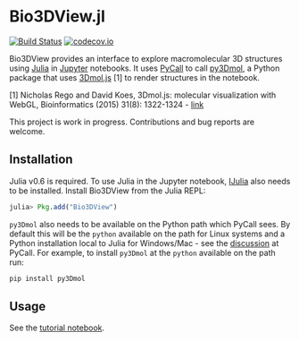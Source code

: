 # Bio3DView.jl

[![Build Status](https://travis-ci.org/jgreener64/Bio3DView.jl.svg?branch=master)](https://travis-ci.org/jgreener64/Bio3DView.jl)
[![codecov.io](http://codecov.io/github/jgreener64/Bio3DView.jl/coverage.svg?branch=master)](http://codecov.io/github/jgreener64/Bio3DView.jl?branch=master)

Bio3DView provides an interface to explore macromolecular 3D structures using [Julia](https://julialang.org) in [Jupyter](http://jupyter.org) notebooks.
It uses [PyCall](https://github.com/JuliaPy/PyCall.jl) to call [py3Dmol](https://pypi.python.org/pypi/py3Dmol), a Python package that uses [3Dmol.js](http://3dmol.csb.pitt.edu) [1] to render structures in the notebook.

[1] Nicholas Rego and David Koes,
3Dmol.js: molecular visualization with WebGL,
Bioinformatics (2015) 31(8): 1322-1324 - [link](http://doi.org/10.1093/bioinformatics/btu829)

This project is work in progress.
Contributions and bug reports are welcome.

## Installation

Julia v0.6 is required.
To use Julia in the Jupyter notebook, [IJulia](https://github.com/JuliaLang/IJulia.jl) also needs to be installed.
Install Bio3DView from the Julia REPL:

```julia
julia> Pkg.add("Bio3DView")
```

`py3Dmol` also needs to be available on the Python path which PyCall sees.
By default this will be the `python` available on the path for Linux systems and a Python installation local to Julia for Windows/Mac - see the [discussion](https://github.com/JuliaPy/PyCall.jl#installation) at PyCall.
For example, to install `py3Dmol` at the `python` available on the path run:

```bash
pip install py3Dmol
```

## Usage

See the [tutorial notebook](http://nbviewer.jupyter.org/github/jgreener64/Bio3DView.jl/blob/master/examples/tutorial.ipynb).
